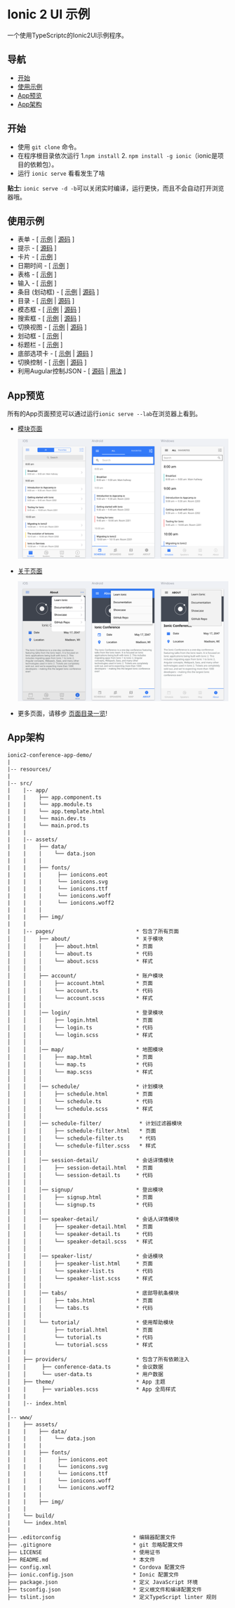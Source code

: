 # Ionic 2 UI 示例

一个使用TypeScriptc的Ionic2UI示例程序。

## 导航
 - [开始](#开始)
 - [使用示例](#使用示例)
 - [App预览](#App预览)
 - [App架构](#App架构)


## 开始

* 使用 `git clone` 命令。
* 在程序根目录依次运行 1.`npm install` 2. `npm install -g ionic`（ionic是项目的依赖包）。
* 运行 `ionic serve` 看看发生了啥

**贴士:**  `ionic serve -d -b`可以关闭实时编译，运行更快，而且不会自动打开浏览器哦。

## 使用示例

* 表单 - [ [示例](https://github.com/zhangji1992/ionic2-conference-app-demo/tree/master/src/pages/speaker-list.html) | [源码](https://github.com/zhangji1992/ionic2-conference-app-demo/tree/master/src/pages/speaker-list.ts) ]
* 提示 - [ [源码](https://github.com/zhangji1992/ionic2-conference-app-demo/tree/master/src/pages/schedule/schedule.ts) ]
* 卡片 - [ [示例](https://github.com/zhangji1992/ionic2-conference-app-demo/tree/master/src/pages/speaker-list.html) ]
* 日期时间 - [ [示例](https://github.com/zhangji1992/ionic2-conference-app-demo/tree/master/src/pages/about/about.html) ]
* 表格 - [ [示例](https://github.com/zhangji1992/ionic2-conference-app-demo/tree/master/src/pages/login/login.html) ]
* 输入 - [ [示例](https://github.com/zhangji1992/ionic2-conference-app-demo/tree/master/src/pages/login/login.html) ]
* 条目 (划动框) - [ [示例](https://github.com/zhangji1992/ionic2-conference-app-demo/tree/master/src/pages/schedule/schedule.html) | [源码](https://github.com/zhangji1992/ionic2-conference-app-demo/tree/master/src/pages/schedule/schedule.ts) ]
* 目录 - [ [示例](https://github.com/zhangji1992/ionic2-conference-app-demo/tree/master/src/app/app.template.html) |
[源码](https://github.com/zhangji1992/ionic2-conference-app-demo/tree/master/src/app/app.component.ts) ]
* 模态框 - [ [示例](https://github.com/zhangji1992/ionic2-conference-app-demo/tree/master/src/pages/schedule-filter/schedule-filter.html) | [源码](https://github.com/zhangji1992/ionic2-conference-app-demo/tree/master/src/pages/schedule-filter/schedule.ts) ]
* 搜索框 - [ [示例](https://github.com/zhangji1992/ionic2-conference-app-demo/tree/master/src/pages/schedule/schedule.html) | [源码](https://github.com/zhangji1992/ionic2-conference-app-demo/tree/master/src/pages/schedule/schedule.ts) ]
* 切换视图 - [ [示例](https://github.com/zhangji1992/ionic2-conference-app-demo/tree/master/src/pages/schedule/schedule.html) | [源码](https://github.com/zhangji1992/ionic2-conference-app-demo/tree/master/src/pages/schedule/schedule.ts) ]
* 划动框 - [ [示例](https://github.com/zhangji1992/ionic2-conference-app-demo/tree/master/src/pages/tutorial/tutorial.html) |
* 标题栏 - [ [示例](https://github.com/zhangji1992/ionic2-conference-app-demo/tree/master/src/pages/schedule/schedule.html) ]
* 底部选项卡 - [ [示例](https://github.com/zhangji1992/ionic2-conference-app-demo/tree/master/src/pages/tabs/tabs.html) | [源码](https://github.com/zhangji1992/ionic2-conference-app-demo/tree/master/src/pages/tabs/tabs.ts) ]
* 切换控制 - [ [示例](https://github.com/zhangji1992/ionic2-conference-app-demo/tree/master/src/pages/schedule-filter/schedule-filter.html) |
[源码](https://github.com/zhangji1992/ionic2-conference-app-demo/tree/master/src/pages/tutorial/tutorial.ts) ]
* 利用Augular控制JSON - [ [源码](https://github.com/zhangji1992/ionic2-conference-app-demo/tree/master/src/providers/conference-data.ts) | [用法](https://github.com/zhangji1992/ionic2-conference-app-demo/tree/master/src/pages/schedule/schedule.ts) ]


## App预览

所有的App页面预览可以通过运行`ionic serve --lab`在浏览器上看到。

- [模块页面](https://github.com/zhangji1992/ionic2-conference-app-demo/tree/master/src/pages/schedule/schedule.html)

  <img src="resources/screenshots/SchedulePage.png" alt="Schedule">


- [关于页面](https://github.com/zhangji1992/ionic2-conference-app-demo/tree/master/src/pages/about/about.html)

  <img src="resources/screenshots/AboutPage.png" alt="Schedule">


- 更多页面，请移步 [页面目录一览](https://github.com/zhangji1992/ionic2-conference-app-demo/tree/master/resources/screenshots)!


## App架构

```
ionic2-conference-app-demo/
|
|-- resources/
|
|-- src/
|    |-- app/
|    |    ├── app.component.ts
|    |    └── app.module.ts
|    |    └── app.template.html
|    |    └── main.dev.ts
|    |    └── main.prod.ts
|    |
|    |-- assets/
|    |    ├── data/
|    |    |    └── data.json
|    |    |
|    |    ├── fonts/
|    |    |     ├── ionicons.eot
|    |    |     └── ionicons.svg
|    |    |     └── ionicons.ttf
|    |    |     └── ionicons.woff
|    |    |     └── ionicons.woff2
|    |    |
|    |    ├── img/
|    |
|    |-- pages/                          * 包含了所有页面
│    │    ├── about/                     * 关于模块
│    │    │    ├── about.html            * 页面
│    │    │    └── about.ts              * 代码
│    │    │    └── about.scss            * 样式
│    │    │
│    │    ├── account/                   * 账户模块
│    │    │    ├── account.html          * 页面
│    │    │    └── account.ts            * 代码
│    │    │    └── account.scss          * 样式
│    │    │
│    │    │── login/                     * 登录模块
│    │    │    ├── login.html            * 页面
│    │    │    └── login.ts              * 代码
│    │    │    └── login.scss            * 样式
│    │    │
│    │    │── map/                       * 地图模块
│    │    │    ├── map.html              * 页面
│    │    │    └── map.ts                * 代码
│    │    │    └── map.scss              * 样式
│    │    │
│    │    │── schedule/                  * 计划模块
│    │    │    ├── schedule.html         * 页面
│    │    │    └── schedule.ts           * 代码
│    │    │    └── schedule.scss         * 样式
│    │    │
│    │    │── schedule-filter/            * 计划过滤器模块
│    │    │    ├── schedule-filter.html   * 页面
│    │    │    └── schedule-filter.ts     * 代码
│    │    │    └── schedule-filter.scss   * 样式
│    │    │
│    │    │── session-detail/            * 会话详情模块
│    │    │    ├── session-detail.html   * 页面
│    │    │    └── session-detail.ts     * 代码
│    │    │
│    │    │── signup/                    * 登出模块
│    │    │    ├── signup.html           * 页面
│    │    │    └── signup.ts             * 代码
│    │    │
│    │    │── speaker-detail/            * 会话人详情模块
│    │    │    ├── speaker-detail.html   * 页面
│    │    │    └── speaker-detail.ts     * 代码
│    │    │    └── speaker-detail.scss   * 样式
│    │    │
│    │    │── speaker-list/              * 会话模块
│    │    │    ├── speaker-list.html     * 页面
│    │    │    └── speaker-list.ts       * 代码
│    │    │    └── speaker-list.scss     * 样式
│    │    │
│    │    │── tabs/                      * 底部导航条模块
│    │    │    ├── tabs.html             * 页面
│    │    │    └── tabs.ts               * 代码
│    │    │
│    │    └── tutorial/                  * 使用帮助模块
│    │         ├── tutorial.html         * 页面
│    │         └── tutorial.ts           * 代码
│    │         └── tutorial.scss         * 样式
|    |
│    ├── providers/                      * 包含了所有依赖注入
│    │     ├── conference-data.ts        * 会议数据
│    │     └── user-data.ts              * 用户数据
│    ├── theme/                          * App 主题
|    |     ├── variables.scss            * App 全局样式
|    |
|    |-- index.html
|
|-- www/
|    ├── assets/
|    |    ├── data/
|    |    |    └── data.json
|    |    |
|    |    ├── fonts/
|    |    |     ├── ionicons.eot
|    |    |     └── ionicons.svg
|    |    |     └── ionicons.ttf
|    |    |     └── ionicons.woff
|    |    |     └── ionicons.woff2
|    |    |
|    |    ├── img/
|    |
|    └── build/
|    └── index.html
|
├── .editorconfig                       * 编辑器配置文件
├── .gitignore                          * git 忽略配置文件
├── LICENSE                             * 使用证书
├── README.md                           * 本文件
├── config.xml                          * Cordova 配置文件
├── ionic.config.json                   * Ionic 配置文件
├── package.json                        * 定义 JavaScript 环境
├── tsconfig.json                       * 定义根文件和编译配置文件
├── tslint.json                         * 定义TypeScript linter 规则
```
